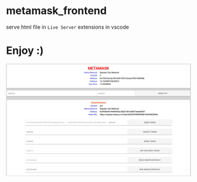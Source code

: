 # metamask_frontend
serve html file in `Live Server` extensions in vscode

# Enjoy :)
![](https://github.com/aofserver/metamask_frontend/blob/main/metamask.jpg)
